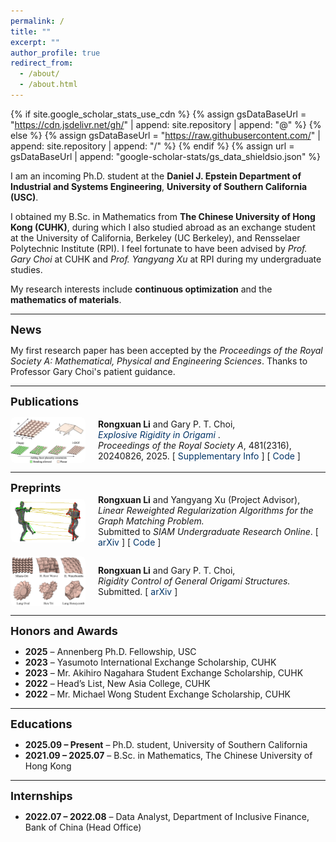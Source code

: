 ```yaml
---
permalink: /
title: ""
excerpt: ""
author_profile: true
redirect_from: 
  - /about/
  - /about.html
---
```


{% if site.google_scholar_stats_use_cdn %}
{% assign gsDataBaseUrl = "https://cdn.jsdelivr.net/gh/" | append: site.repository | append: "@" %}
{% else %}
{% assign gsDataBaseUrl = "https://raw.githubusercontent.com/" | append: site.repository | append: "/" %}
{% endif %}
{% assign url = gsDataBaseUrl | append: "google-scholar-stats/gs_data_shieldsio.json" %}

<span class='anchor' id='about-me'></span>

I am an incoming Ph.D. student at the **Daniel J. Epstein Department of Industrial and Systems Engineering**, **University of Southern California (USC)**.  

I obtained my B.Sc. in Mathematics from **The Chinese University of Hong Kong (CUHK)**, during which I also studied abroad as an exchange student at the University of California, Berkeley (UC Berkeley), and Rensselaer Polytechnic Institute (RPI). I feel fortunate to have been advised by  <a href="https://www.math.cuhk.edu.hk/~ptchoi/index.html" style="text-decoration: none;"><em>
Prof. Gary Choi</em></a> at CUHK and <a href="https://xu-yangyang.github.io/index.html" style="text-decoration: none;"><em>
Prof. Yangyang Xu</em></a> at RPI during my undergraduate studies.

My research interests include **continuous optimization** and the **mathematics of materials**.

---

<span style="font-size: 18px; font-weight: bold;">News</span>

My first research paper has been accepted by the <a href="https://royalsocietypublishing.org/journal/rspa" style="text-decoration: none;"><em>Proceedings of the Royal Society A: Mathematical, Physical and Engineering Sciences</em></a>. Thanks to Professor Gary Choi's patient guidance.

---

<span style="font-size: 18px; font-weight: bold;">Publications</span>
<!-- Publication Entry -->
<div style="display: flex; align-items: center; margin-bottom: 1em;">
  <img src="/images/origami.png" alt="Origami Simulation" style="width: 120px; margin-right: 20px; border-radius: 8px;">
  <div>
    <div><strong>Rongxuan Li</strong> and Gary P. T. Choi,</div>
    <div>
      <a href="https://www.math.cuhk.edu.hk/~ptchoi/files/2025_PRSA_origamiep.pdf" style="color: #003366; text-decoration: none;">
        <em>Explosive Rigidity in Origami</em>
      </a>.
    </div>
    <div>
      <em>Proceedings of the Royal Society A</em>, 481(2316), 20240826, 2025.
      [
      <a href="https://www.math.cuhk.edu.hk/~ptchoi/files/2025_PRSA_origamiep_SI.pdf" style="color: #003366; text-decoration: none;">
        Supplementary Info
      </a>
      ]
      [
      <a href="https://github.com/garyptchoi/origami-explosive-percolation/blob/main/README.md" style="color: #003366; text-decoration: none;">
        Code
      </a>
      ]
    </div>
  </div>
</div>

<!-- Preprints Section -->
<hr>
<span style="font-size: 18px; font-weight: bold;">Preprints</span>

<!-- Preprint 1 -->
<div style="display: flex; align-items: center; margin-bottom: 1em;">
  <img src="/images/graphmatch.png" alt="Graph Match" style="width: 120px; margin-right: 20px; border-radius: 8px;">
  <div>
    <div><strong>Rongxuan Li</strong> and Yangyang Xu (Project Advisor),</div>
    <div><em>Linear Reweighted Regularization Algorithms for the Graph Matching Problem.</em></div>
    <div>
      Submitted to <em>SIAM Undergraduate Research Online</em>.
      [
      <a href="https://arxiv.org/abs/2503.24329" style="color: #003366; text-decoration: none;">
        arXiv
      </a>
      ]
      [
      <a href="https://github.com/rongxuan-li/graph-match" style="color: #003366; text-decoration: none;">
        Code
      </a>
      ]
    </div>
  </div>
</div>

<!-- Preprint 2 -->
<div style="display: flex; align-items: center; margin-bottom: 1em;">
  <img src="/images/origami2.png" alt="Origami Simulation" style="width: 120px; margin-right: 20px; border-radius: 8px;">
  <div>
    <div><strong>Rongxuan Li</strong> and Gary P. T. Choi,</div>
    <div>
      <em>Rigidity Control of General Origami Structures.</em> Submitted.
      [
      <a href="https://arxiv.org/abs/2507.16934" style="color: #003366; text-decoration: none;">
        arXiv
      </a>
      ]
    </div>
  </div>
</div>

---

<span style="font-size: 18px; font-weight: bold;">Honors and Awards</span>

- **2025** – Annenberg Ph.D. Fellowship, USC  
- **2023** – Yasumoto International Exchange Scholarship, CUHK  
- **2023** – Mr. Akihiro Nagahara Student Exchange Scholarship, CUHK  
- **2022** – Head’s List, New Asia College, CUHK  
- **2022** – Mr. Michael Wong Student Exchange Scholarship, CUHK  

---

<span style="font-size: 18px; font-weight: bold;">Educations</span>

- **2025.09 – Present** – Ph.D. student, University of Southern California  
- **2021.09 – 2025.07** – B.Sc. in Mathematics, The Chinese University of Hong Kong  

---

<span style="font-size: 18px; font-weight: bold;">Internships</span>

- **2022.07 – 2022.08** – Data Analyst, Department of Inclusive Finance, Bank of China (Head Office)

